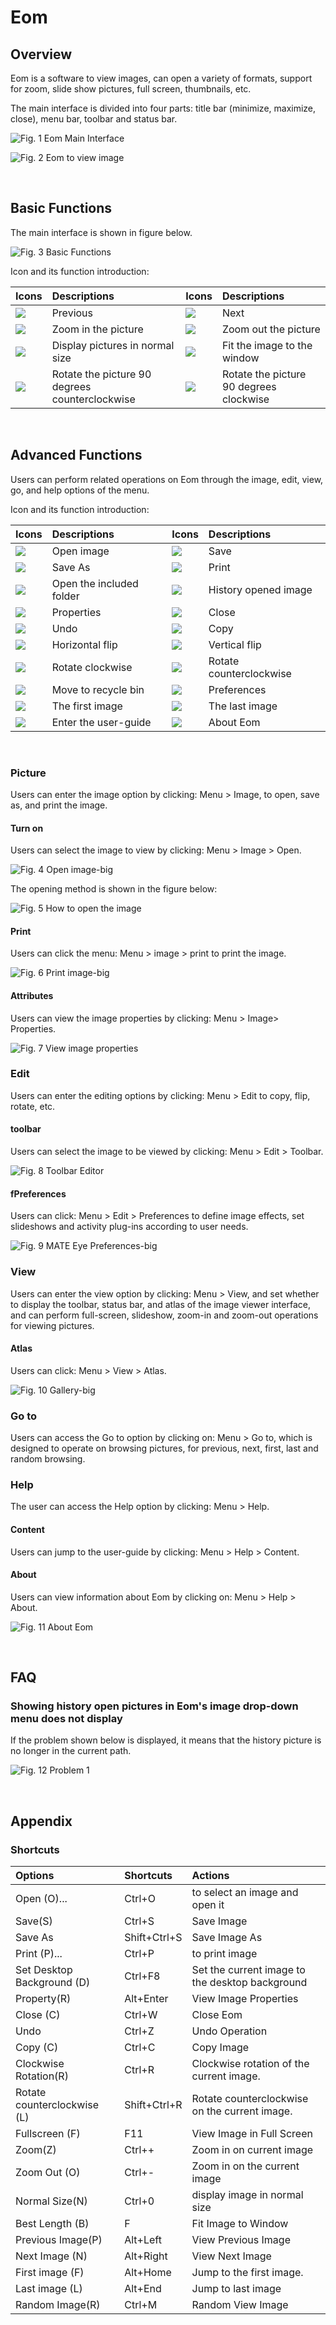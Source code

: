 # Eom
## Overview
Eom is a software to view images, can open a variety of formats, support for zoom, slide show pictures, full screen, thumbnails, etc.

The main interface is divided into four parts: title bar (minimize, maximize, close), menu bar, toolbar and status bar.

![Fig. 1 Eom Main Interface](image/1.png)

![Fig. 2 Eom to view image](image/2.png)

<br>

## Basic Functions
The main interface is shown in figure below.

![Fig. 3 Basic Functions](image/3.png)

Icon and its function introduction:

|Icons|Descriptions|Icons|Descriptions
| :------------ | :------------ | :------------ | :------------ |
|![](image/icon1.png)| Previous |![](image/icon5.png)| Next
|![](image/icon2.png)| Zoom in the picture|![](image/icon6.png)| Zoom out the picture
|![](image/icon3.png)| Display pictures in normal size |![](image/icon7.png)| Fit the image to the window
|![](image/icon4.png)| Rotate the picture 90 degrees counterclockwise |![](image/icon8.png)| Rotate the picture 90 degrees clockwise

<br>

## Advanced Functions
Users can perform related operations on Eom through the image, edit, view, go, and help options of the menu.

Icon and its function introduction:

|Icons|Descriptions|Icons|Descriptions
| :------------ | :------------ | :------------ | :------------ |
|![](image/icon9.png)| Open image |![](image/icon18.png)| Save
|![](image/icon10.png)| Save As |![](image/icon19.png)|Print
|![](image/icona.png)| Open the included folder|![](image/iconb.png)|History opened image
|![](image/icon11.png)| Properties |![](image/icon20.png)| Close
|![](image/icon12.png)| Undo |![](image/icon21.png)| Copy
|![](image/icon13.png)| Horizontal flip |![](image/icon22.png)| Vertical flip
|![](image/icon14.png)| Rotate clockwise |![](image/icon23.png)| Rotate counterclockwise
|![](image/icon15.png)| Move to recycle bin |![](image/icon24.png)| Preferences
|![](image/icon16.png)| The first image |![](image/icon25.png)| The last image
|![](image/icon17.png)| Enter the user-guide |![](image/icon26.png)| About Eom

<br>

### Picture
Users can enter the image option by clicking: Menu > Image, to open, save as, and print the image.

#### Turn on
Users can select the image to view by clicking: Menu > Image > Open.

![Fig. 4 Open image-big](image/4.png)

The opening method is shown in the figure below:

![Fig. 5 How to open the image](image/5.png)

#### Print
Users can click the menu: Menu > image > print to print the image.

![Fig. 6 Print image-big](image/6.png)

#### Attributes
Users can view the image properties by clicking: Menu > Image> Properties.

![Fig. 7 View image properties](image/7.png)

### Edit
Users can enter the editing options by clicking: Menu > Edit to copy, flip, rotate, etc.

#### toolbar
Users can select the image to be viewed by clicking: Menu > Edit > Toolbar.

![Fig. 8 Toolbar Editor](image/8.png)

#### fPreferences
Users can click: Menu > Edit > Preferences to define image effects, set slideshows and activity plug-ins according to user needs.

![Fig. 9 MATE Eye Preferences-big](image/9.png)

### View
Users can enter the view option by clicking: Menu > View, and set whether to display the toolbar, status bar, and atlas of the image viewer interface, and can perform full-screen, slideshow, zoom-in and zoom-out operations for viewing pictures.

#### Atlas
Users can click: Menu > View > Atlas.

![Fig. 10 Gallery-big](image/10.png)

### Go to
Users can access the Go to option by clicking on: Menu > Go to, which is designed to operate on browsing pictures, for previous, next, first, last and random browsing.

### Help
The user can access the Help option by clicking: Menu > Help.

#### Content
Users can jump to the user-guide by clicking: Menu > Help > Content.

#### About
Users can view information about Eom by clicking on: Menu > Help > About.

![Fig. 11 About Eom](image/11.png)

<br>

## FAQ
### Showing history open pictures in Eom's image drop-down menu does not display
If the problem shown below is displayed, it means that the history picture is no longer in the current path.

![Fig. 12 Problem 1](image/12.png)

<br>

## Appendix
### Shortcuts

|Options | Shortcuts| Actions
| :------------ | :------------ | :------------ | 
|Open (O)... | Ctrl+O |to select an image and open it
|Save(S) |Ctrl+S |Save Image
|Save As |Shift+Ctrl+S| Save Image As
|Print (P)... | Ctrl+P| to print image
|Set Desktop Background (D) | Ctrl+F8| Set the current image to the desktop background
|Property(R) | Alt+Enter| View Image Properties
|Close (C) | Ctrl+W| Close Eom
|Undo |Ctrl+Z| Undo Operation
|Copy (C) | Ctrl+C | Copy Image
|Clockwise Rotation(R) | Ctrl+R | Clockwise rotation of the current image.
|Rotate counterclockwise (L) | Shift+Ctrl+R| Rotate counterclockwise on the current image.
|Fullscreen (F) | F11| View Image in Full Screen
|Zoom(Z) |Ctrl++ |Zoom in on current image
|Zoom Out (O) | Ctrl+- | Zoom in on the current image
|Normal Size(N) | Ctrl+0 | display image in normal size
|Best Length (B) | F | Fit Image to Window
|Previous Image(P) | Alt+Left | View Previous Image
|Next Image (N) | Alt+Right | View Next Image
|First image (F) | Alt+Home| Jump to the first image.
|Last image (L) | Alt+End | Jump to last image
|Random Image(R) |Ctrl+M |Random View Image



